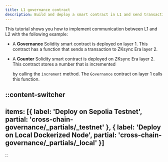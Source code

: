 ```yaml
---
title: L1 governance contract
description: Build and deploy a smart contract in L1 and send transactions that update the state of a contract in ZKsync.
---
```


This tutorial shows you how to implement communication between L1 and L2 with the following example:

- A **Governance** Solidity smart contract is deployed on layer 1. This contract has a function that sends a transaction
  to ZKsync Era layer 2.
- A **Counter** Solidity smart contract is deployed on ZKsync Era layer 2. This contract stores a number that is incremented

  by calling the `increment` method. The `Governance` contract on layer 1 calls this function.

::content-switcher
---
items: [{
  label: 'Deploy on Sepolia Testnet',
  partial: 'cross-chain-governance/_partials/_testnet'
}, {
  label: 'Deploy on Local Dockerized Node',
  partial: 'cross-chain-governance/_partials/_local'
}]
---
::
